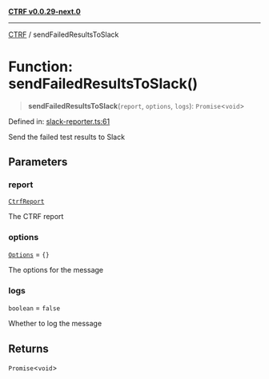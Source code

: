 [**CTRF v0.0.29-next.0**](../README.md)

***

[CTRF](../README.md) / sendFailedResultsToSlack

# Function: sendFailedResultsToSlack()

> **sendFailedResultsToSlack**(`report`, `options`, `logs`): `Promise`\<`void`\>

Defined in: [slack-reporter.ts:61](https://github.com/ctrf-io/slack-ctrf/blob/main/src/slack-reporter.ts#L61)

Send the failed test results to Slack

## Parameters

### report

[`CtrfReport`](../interfaces/CtrfReport.md)

The CTRF report

### options

[`Options`](../interfaces/Options.md) = `{}`

The options for the message

### logs

`boolean` = `false`

Whether to log the message

## Returns

`Promise`\<`void`\>
